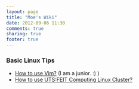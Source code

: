 ```yaml
---
layout: page
title: "Moe's Wiki"
date: 2012-09-06 11:30
comments: true
sharing: true
footer: true
---
```

### Basic Linux Tips
- [How to use Vim?](/mwiki/vim) \(I am a junior. :\) \)
- [How to use UTS:FEIT Computing Linux Cluster?](/mwiki/computingcluster)
